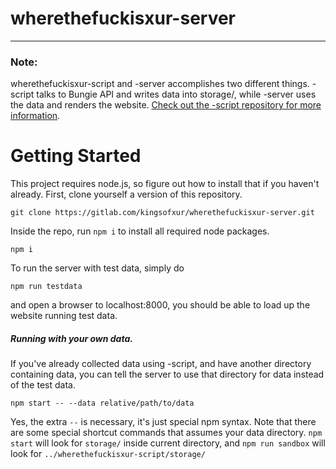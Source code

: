 # wherethefuckisxur-server
---
### Note:
wherethefuckisxur-script and -server accomplishes two different things. -script talks to Bungie API and writes data into storage/, while -server uses the data and renders the website. [Check out the -script repository for more information](https://gitlab.com/kingsofxur/wherethefuckisxur-server).

# Getting Started
This project requires node.js, so figure out how to install that if you haven't already.
First, clone yourself a version of this repository.

    git clone https://gitlab.com/kingsofxur/wherethefuckisxur-server.git
    
Inside the repo, run `npm i` to install all required node packages.

    npm i
    
To run the server with test data, simply do

    npm run testdata
    
and open a browser to localhost:8000, you should be able to load up the website running test data.

##### Running with your own data.
If you've already collected data using -script, and have another directory containing data, you can tell the server to use that directory for data instead of the test data.

    npm start -- --data relative/path/to/data

Yes, the extra `--` is necessary, it's just special npm syntax. Note that there are some special shortcut commands that assumes your data directory. `npm start` will look for `storage/` inside current directory, and `npm run sandbox` will look for `../wherethefuckisxur-script/storage/`